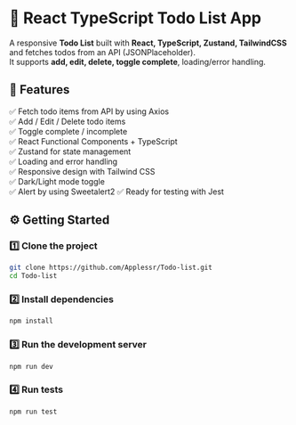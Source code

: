 # 📝 React TypeScript Todo List App

A responsive **Todo List** built with **React, TypeScript, Zustand, TailwindCSS** and fetches todos from an API (JSONPlaceholder).  
It supports **add, edit, delete, toggle complete**, loading/error handling.

## 🚀 Features

✅ Fetch todo items from API by using Axios  
✅ Add / Edit / Delete todo items  
✅ Toggle complete / incomplete  
✅ React Functional Components + TypeScript  
✅ Zustand for state management  
✅ Loading and error handling  
✅ Responsive design with Tailwind CSS  
✅ Dark/Light mode toggle  
✅ Alert by using Sweetalert2
✅ Ready for testing with Jest 

## ⚙️ Getting Started

### 1️⃣ Clone the project

```bash
git clone https://github.com/Applessr/Todo-list.git
cd Todo-list
```

### 2️⃣ Install dependencies

```bash
npm install
```

### 3️⃣ Run the development server

```bash
npm run dev
```

### 4️⃣ Run tests

```bash
npm run test
```

